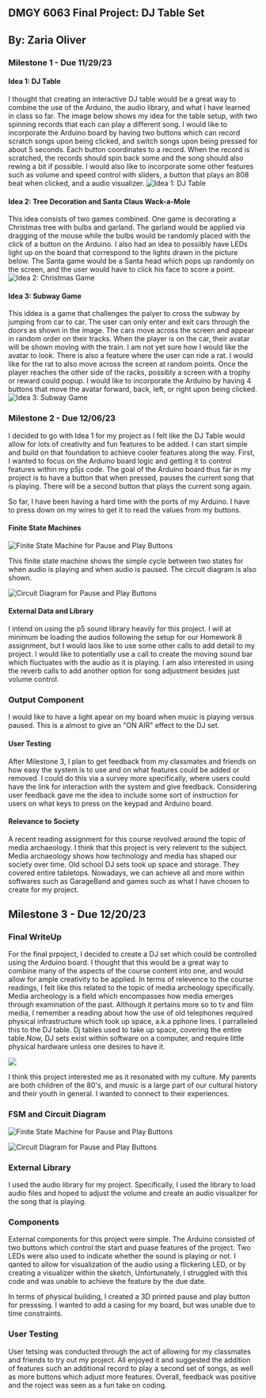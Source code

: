 ## DMGY 6063 Final Project: DJ Table Set
## By: Zaria Oliver


### Milestone 1 - Due 11/29/23

#### Idea 1: DJ Table
I thought that creating an interactive DJ table would be a great way to combine the use of the Arduino, the audio library, and what I have learned in class so far. The image below shows my idea for the table setup, with two spinning records that each can play a different song. I would like to incorporate the Arduino board by having two buttons which can record scratch songs upon being clicked, and switch songs upon being pressed for about 5 seconds. Each button coordinates to a record. When the record is scratched, the records should spin back some and the song should also rewing a bit if possible. I would also like to incorporate some other features such as volume and speed control with sliders, a button that plays an 808 beat when clicked, and a audio visualizer. 
![Idea 1: DJ Table](./finalidea3.JPG)

#### Idea 2: Tree Decoration and Santa Claus Wack-a-Mole
This idea consists of two games combined. One game is decorating a Christmas tree with bulbs and garland. The garland would be applied via dragging of the mouse while the bulbs would be randomly placed with the click of a button on the Arduino. I also had an idea to possiibly have LEDs light up on the board that correspond to the lights drawn in the picture below. The Santa game would be a Santa head which pops up randomly on the screen, and the user would have to click his face to score a point.
![Idea 2: Christmas Game](./finalidea1.JPG)

#### Idea 3: Subway Game
This iddea is a game that challenges the palyer to cross the subway by jumping from car to car. The user can only enter and exit cars through the doors as shown in the image. The cars move across the screen and appear in random order on their tracks. When the player is on the car, their avatar will be shown moving with the train. I am not yet sure how I would like the avatar to look. There is also a feature where the user can ride a rat. I would like for the rat to also move across the screen at random points. Once the player reaches the other side of the racks, possibly a screen with a trophy or reward could popup. I would like to incorporate the Arduino by having 4 buttons that move the avatar forward, back, left, or right upon being clicked.
![Idea 3: Subway Game](./finalidea2.JPG)

### Milestone 2 - Due 12/06/23

I decided to go with Idea 1 for my project as I felt like the DJ Table would allow for lots of creativity and fun features to be added. I can start simple and build on that foundation to achieve cooler features along the way. First, I wanted to focus on the Arduino board logic and getting it to control features within my p5js code. The goal of the Arduino board thus far in my project is to have a button that when pressed, pauses the current song that is playing. There will be a second button that plays the current song again. 

So far, I have been having a hard time with the ports of my Arduino. I have to press down on my wires to get it to read the values from my buttons.

#### Finite State Machines
 ![Finite State Machine for Pause and Play Buttons](./fsmbuttons.png)

This finite state machine shows the simple cycle between two states for when audio is playing and when audio is paused. The circuit diagram is also shown.

![Circuit Diagram for Pause and Play Buttons](./circbuttons.png)

#### External Data and Library
I intend on using the p5 sound library heavily for this project. I will at minimum be loading the audios following the setup for our Homework 8 assignment, but I would laos like to use some other calls to add detail to my project. I would like to potentially use a call to create the moving sound bar which fluctuates with the audio as it is playing. I am also interested in using the reverb calls to add another option for song adjustment besides just volume control.

### Output Component
I would like to have a light apear on my board when music is playing versus paused. This is a almost to give an "ON AIR" effect to the DJ set.

#### User Testing
After Milestone 3, I plan to get feedback from my classmates and friends on how easy the system is to use and on what features could be added or removed. I could do this via a survey more specifically, where users could have the link for interaction with the system and give feedback. Considering user feedback gave me the idea to include some sort of instruction for users on what keys to press on the keypad and Arduino board.

#### Relevance to Society
A recent reading assignment for this course revolved around the topic of media archaeology. I think that this project is very relevent to the subject. Media archaeology shows how technology and media has shaped our society over time. Old school DJ sets took up space and storage. They covered entire tabletops. Nowadays, we can achieve all and more within softwares such as GarageBand and games such as what I have chosen to create for my project.


## Milestone 3 - Due 12/20/23
### Final WriteUp

For the final prpoject, I decided to create a DJ set which could be controlled using the Arduino board. I thought that this would be a great way to combine many of the aspects of the course content into one, and would allow for ample creativity to be applied. In terms of relevence to the course readings, I felt like this related to the topic of media archeology specifically. Media archeology is a field which encompasses how media emerges through examination of the past. Although it pertains more so to tv and film media, I remember a reading about how the use of old telephones required physical infrastructure which took up space, a.k.a pphone lines. I parralleled this to the DJ table. Dj tables used to take up space, covering the entire table.Now, DJ sets exist within software on a computer, and require little physical hardware unless one desires to have it.

![](./olddj1.jpg)

I think this project interested me as it resonated with my culture. My parents are both children of the 80's, and music is a large part of our cultural history and their youth in general. I wanted to connect to their experiences.

### FSM and Circuit Diagram
 ![Finite State Machine for Pause and Play Buttons](./fsmbuttons.png)

 ![Circuit Diagram for Pause and Play Buttons](./circbuttons.png)

### External Library
I used the audio library for my project. Specifically, I used the library to load audio files and hoped to adjust the volume and create an audio visualizer for the song that is playing.

### Components
External components for this project were simple. The Arduino consisted of two buttons which control the start and puase features of the project. Two LEDs were also used to indicate whether the sound is playing or not. I qanted to allow for visualization of the audio using a flickering LED, or by creating a visualizer within the sketch, Unfortunately, I struggled with this code and was unable to achieve the feature by the due date.

In terms of physical building, I created a 3D printed pause and play button for presssing. I wanted to add a casing for my board, but was unable due to time constraints.

### User Testing
User tetsing was conducted through the act of allowing for my classmates and friends to try out my project. All enjoyed it and suggested the addition of features such an additional record to play a second set of songs, as well as more buttons which adjust more features. Overall, feedback was positive and the roject was seen as a fun take on coding.

